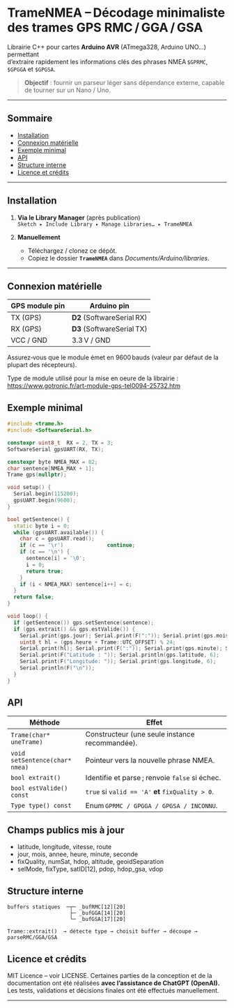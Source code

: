# TrameNMEA – Décodage minimaliste des trames GPS RMC / GGA / GSA

Librairie C++ pour cartes **Arduino AVR** (ATmega328, Arduino UNO…) permettant  
d’extraire rapidement les informations clés des phrases NMEA `$GPRMC`,
`$GPGGA` et `$GPGSA`.

> **Objectif** : fournir un parseur léger 
> sans dépendance externe, capable de tourner sur un Nano / Uno.

---

## Sommaire
- [Installation](#installation)
- [Connexion matérielle](#connexion-matérielle)
- [Exemple minimal](#exemple-minimal)
- [API](#api)
- [Structure interne](#structure-interne)
- [Licence et crédits](#licence-et-crédits)

---

## Installation

1. **Via le Library Manager**  (après publication)  
   `Sketch ▸ Include Library ▸ Manage Libraries… ▸ TrameNMEA`

2. **Manuellement**  
   - Téléchargez / clonez ce dépôt.  
   - Copiez le dossier **`TrameNMEA`** dans *Documents/Arduino/libraries*.

---

## Connexion matérielle

| GPS module pin | Arduino pin |
|----------------|------------|
| TX (GPS)       | **D2** (SoftwareSerial RX) |
| RX (GPS)       | **D3** (SoftwareSerial TX) |
| VCC / GND      | 3.3 V / GND |

Assurez‑vous que le module émet en 9600 bauds (valeur par défaut de la plupart
des récepteurs).

Type de module utilisé pour la mise en oeure de la librairie :
https://www.gotronic.fr/art-module-gps-tel0094-25732.htm

## Exemple minimal
```cpp
#include <trame.h>
#include <SoftwareSerial.h>

constexpr uint8_t  RX = 2, TX = 3;
SoftwareSerial gpsUART(RX, TX);

constexpr byte NMEA_MAX = 82;
char sentence[NMEA_MAX + 1];
Trame gps(nullptr);

void setup() {
  Serial.begin(115200);
  gpsUART.begin(9600);
}

bool getSentence() {
  static byte i = 0;
  while (gpsUART.available()) {
    char c = gpsUART.read();
    if (c == '\r')              continue;
    if (c == '\n') {
      sentence[i] = '\0';
      i = 0;
      return true;
    }
    if (i < NMEA_MAX) sentence[i++] = c;
  }
  return false;
}

void loop() {
  if (getSentence()) gps.setSentence(sentence);
  if (gps.extrait() && gps.estValide()) {
    Serial.print(gps.jour); Serial.print(F(":")); Serial.print(gps.mois); Serial.print(F(":")); Serial.println(2000 + gps.annee);
    uint8_t hl = (gps.heure + Trame::UTC_OFFSET) % 24;
    Serial.print(hl); Serial.print(F(":")); Serial.print(gps.minute); Serial.print(F(":")); Serial.println(gps.seconde);
    Serial.print(F("Latitude : ")); Serial.println(gps.latitude, 6);
    Serial.print(F("Longitude: ")); Serial.print(gps.longitude, 6);
    Serial.println(F("\n"));
  }
}
```
## API

| Méthode                       | Effet                                                     |
| -----------------------------  | -------------------------------------------------------- |
| `Trame(char* uneTrame)`        | Constructeur (une seule instance recommandée).           |
| `void setSentence(char* nmea)` | Pointeur vers la nouvelle phrase NMEA.                   |
| `bool extrait()`               | Identifie et parse ; renvoie `false` si échec.           |
| `bool estValide() const`       | `true` si `valid == 'A'` **et** `fixQuality > 0`.        |
| `Type type() const`            | Enum `GPRMC / GPGGA / GPGSA / INCONNU`.                  |


## Champs publics mis à jour

- latitude, longitude, vitesse, route
- jour, mois, annee, heure, minute, seconde
- fixQuality, numSat, hdop, altitude, geoidSeparation
- selMode, fixType, satID[12], pdop, hdop_gsa, vdop

## Structure interne
```text
buffers statiques  ─┬─ _bufRMC[12][20]
                    ├─ _bufGGA[14][20]
                    └─ _bufGSA[17][20]

Trame::extrait()  → détecte type → choisit buffer → découpe → parseRMC/GGA/GSA
```


## Licence et crédits
MIT Licence – voir LICENSE.
Certaines parties de la conception et de la documentation ont été réalisées
**avec l’assistance de ChatGPT (OpenAI).**
Les tests, validations et décisions finales ont été effectués manuellement.


---


